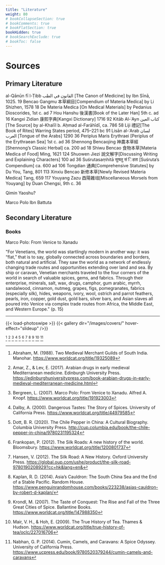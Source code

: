 ```yaml
---
title: "Literature"
weight: 80
# bookCollapseSection: true
# bookComments: true
# bookFlatSection: true
bookHidden: true
# bookSearchExclude: true
# bookToc: false
---
```


<!-- Use CNTRL + ALT + Z to cite from Zotero (Zotero has to run) -->

# Sources

## Primary Literature

al-Qānūn fī l-Ṭibb القانون في الطب [The Canon of Medicine] by Ibn Sīnā, 1025. 19
Bencao Gangmu 本草綱目[Compendium of Materia Medica] by Li Shizhen, 1578 18
De Materia Medica [On Medical Materials] by Pedanius Dioscorides, 1st c. ad 7
Hou Hanshu 後漢書[Book of the Later Han] 5th c. ad 16
Kangxi Zidian 康熙字典[Kangxi Dictionary] 1716 92
Kitāb Al-ʿAyn كتاب العين [The Source] by al-Khalīl b. Aḥmad al-Farāhīdī, ca. 786 58
Liji 禮記[The Book of Rites] Warring States period, 475–221 bc 91
Lisān al-ʿArab لسان العرب [Tongue of the Arabs] 1290 36
Periplus Maris Erythraei [Periplus of the Erythraean Sea] 1st c. ad 36
Shennong Bencaojing 神農本草經[Shennong’s Classic Herbal] ca. 200 ad 18
Shiwu Bencao 食物本草[Materia Medica of Food] Ming, 1621 124
Shuowen Jiezi 說文解字[Discussing Writing and Explaining Characters] 100 ad 36
Suśrutasaṃhitā सुश्रतु सं िहता [Suśruta’s Compendium] ca. 600 ad 106
Tongdian 通典[Comprehensive Statutes] by Du You, Tang, 801 113
Xinxiu Bencao 新修本草[Newly Revised Materia Medica] Tang, 659 117
Youyang Zazu 酉陽雜俎[Miscellaneous Morsels from Youyang] by Duan Chengsi, 9th c. 36

Qimin Yaoshu?

Marco Polo
Ibn Battuta

## Secondary Literature

### Books

Marco Polo: From Venice to Xanadu

"For Venetians, the world was startlingly modern in another way: it was “flat,” that is to say, globally connected across boundaries and borders, both natural and artificial. They saw the world as a network of endlessly changing trade routes and opportunities extending over land and sea. By ship or caravan, Venetian merchants traveled to the four corners of the world in search of valuable spices, gems, and fabrics. Through their enterprise, minerals, salt, wax, drugs, camphor, gum arabic, myrrh, sandalwood, cinnamon, nutmeg, grapes, figs, pomegranates, fabrics (especially silk), hides, weapons, ivory, wool, ostrich and parrot feathers, pearls, iron, copper, gold dust, gold bars, silver bars, and Asian slaves all poured into Venice via complex trade routes from Africa, the Middle East, and Western Europe." (p. 15)

***

{{< load-photoswipe >}}
{{< gallery dir="/images/covers/" hover-effect="slideup" />}}

[^abraham_two_1988]
[^amar_arabian_2017]
[^bergreen_marco_2007]
[^dalby_dangerous_2000]
[^dott_chile_2020]
[^frankopan_silk_2012]
[^hansen_silk_2012]
[^kaplan_asias_2014]
[^krondl_taste_2007]
[^mair_true_2009]
[^nabhan_cumin_2014]

<!-- ### Articles -->




<!-- Call CTRL+ALT+Z while Zotero is open -->

[^bergreen_marco_2007]: Bergreen, L. (2007). Marco Polo: From Venice to Xanadu. Alfred A. Knopf. https://www.worldcat.org/title/191923003
[^dalby_dangerous_2000]: Dalby, A. (2000). Dangerous Tastes: The Story of Spices. University of California Press. https://www.worldcat.org/title/44979585
[^frankopan_silk_2012]: Frankopan, P. (2012). The Silk Roads: A new history of the world. Bloomsbury. https://www.worldcat.org/title/1200801737
[^hansen_silk_2012]: Hansen, V. (2012). The Silk Road: A New History. Oxford University Press. https://global.oup.com/ushe/product/the-silk-road-9780190208929?cc=hk&lang=en&
[^krondl_taste_2007]: Krondl, M. (2007). The Taste of Conquest: The Rise and Fall of the Three Great Cities of Spice. Ballantine Books. https://www.worldcat.org/title/147988350
[^mair_true_2009]: Mair, V. H., & Hoh, E. (2009). The True History of Tea. Thames & Hudson. https://www.worldcat.org/title/true-history-of-tea/oclc/227016706
[^amar_arabian_2017]: Amar, Z., & Lev, E. (2017). Arabian drugs in early medieval Mediterranean medicine. Edinburgh University Press. https://edinburghuniversitypress.com/book-arabian-drugs-in-early-medieval-mediterranean-medicine.html
[^abraham_two_1988]: Abraham, M. (1988). Two Medieval Merchant Guilds of South India. Manohar. https://www.worldcat.org/title/19325089
[^dott_chile_2020]: Dott, B. R. (2020). The Chile Pepper in China: A Cultural Biography. Columbia University Press. http://cup.columbia.edu/book/the-chile-pepper-in-china/9780231195324
[^nabhan_cumin_2014]: Nabhan, G. P. (2014). Cumin, Camels, and Caravans: A Spice Odyssey. University of California Press. https://www.ucpress.edu/book/9780520379244/cumin-camels-and-caravans
[^kaplan_asias_2014]: Kaplan, R. D. (2014). Asia’s Cauldron: The South China Sea and the End of a Stable Pacific. Random House. https://www.penguinrandomhouse.com/books/223238/asias-cauldron-by-robert-d-kaplan/
